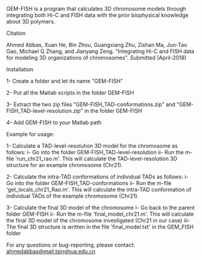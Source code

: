 GEM-FISH is a program that calculates 3D chromosome models through integrating both Hi-C and FISH data with the prior biophysical knowledge about 3D polymers.

Citation

Ahmed Abbas, Xuan He, Bin Zhou, Guangxiang Zhu, Zishan Ma, Jun-Tao Gao, Michael Q Zhang, and Jianyang Zeng. "Integrating Hi-C and FISH data for modeling 3D organizations of chromosomes". Submitted (April-2018)

Installation

1- Create a folder and let its name "GEM-FISH" 

2- Put all the Matlab scripts in the folder GEM-FISH 

3- Extract the two zip files "GEM-FISH_TAD-conformations.zip" and "GEM-FISH_TAD-level-resolution.zip" in the folder GEM-FISH 

4- Add GEM-FISH to your Matlab path

Example for usage:

1- Calculate a TAD-level-resolution 3D model for the chromosome as follows:
    i- Go into the folder GEM-FISH_TAD-level-resolution
    ii- Run the m-file 'run_chr21_rao.m'. This will calculate the TAD-level-resolution 3D structure for an example chromosome (Chr21).

2- Calculate the intra-TAD conformations of individual TADs as follows:
    i- Go into the folder GEM-FISH_TAD-conformations
    ii- Run the m-file 'get_locals_chr21_Rao.m'. This will calculate the intra-TAD conformation of individual TADs of the example chromosome (Chr21).

3- Calculate the final 3D model of the chromosome
    i- Go back to the parent folder GEM-FISH
    ii- Run the m-file 'final_model_chr21.m'. This will calculate the final 3D model of the chromosome investigated (Chr21 in our case)
    iii- The final 3D structure is written in the file 'final_model.txt' in the GEM_FISH folder

For any questions or bug-reporting, please contact: ahmedabbas@mail.tsinghua.edu.cn
